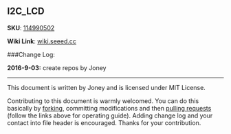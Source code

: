 I2C_LCD
---

**SKU**: [114990502](http://www.seeedstudio.com/I2C_LCD-(With-universal-Grove-cable)-p-2601.html)

**Wiki Link**: [wiki.seeed.cc](http://wiki.seeed.cc)


###Change Log:

**2016-9-03:** create repos by Joney


--------
This document is written by Joney and is licensed under MIT License.

Contributing to this document is warmly welcomed. You can do this basically by
[forking](https://help.github.com/articles/fork-a-repo), committing modifications and then [pulling requests](https://help.github.com/articles/using-pull-requests) (follow the links above
for operating guide). Adding change log and your contact into file header is encouraged.
Thanks for your contribution.